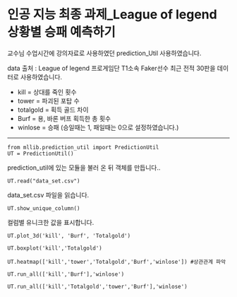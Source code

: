 # 인공 지능 최종 과제_League of legend 상황별 승패 예측하기

교수님 수업시간에 강의자료로 사용하였던 prediction_Util 사용하였습니다.

data 출처 : League of legend 프로게임단 T1소속 Faker선수 최근 전적 30판을 데이터로 사용하였습니다.

- kill = 상대를 죽인 횟수
- tower = 파괴된 포탑 수
- totalgold = 획득 골드 차이
- Burf = 용, 바론 버프 획득한 총 횟수
- winlose = 승패 (승일때는 1, 패일때는 0으로 설정하였습니다.)
<hr/>

```
from mllib.prediction_util import PredictionUtil
UT = PredictionUtil()
```

prediction_util에 있는 모듈을 불러 온 뒤 객체를 만듭니다..

```
UT.read("data_set.csv")
```

data_set.csv 파일을 읽습니다.

```
UT.show_unique_column()
```

컬럼별 유니크한 값을 표시합니다.

```
UT.plot_3d('kill', 'Burf', 'Totalgold')
```

```
UT.boxplot('kill','Totalgold')
```

```
UT.heatmap(['kill','tower','Totalgold','Burf','winlose']) #상관관계 파악
```

```
UT.run_all(['kill','Burf'],'winlose')
```

```
UT.run_all(['kill','Totalgold','tower','Burf'],'winlose')
```
